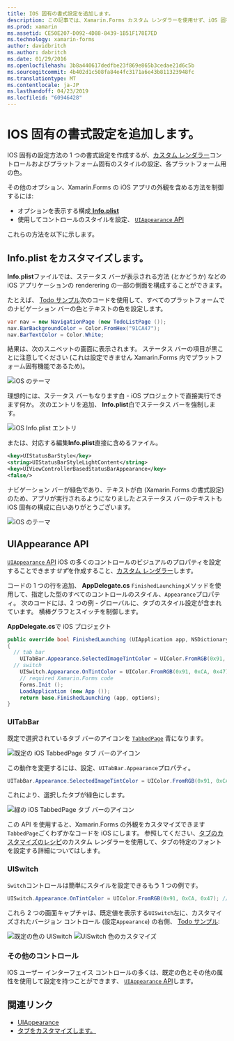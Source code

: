 ```yaml
---
title: IOS 固有の書式設定を追加します。
description: この記事では、Xamarin.Forms カスタム レンダラーを使用せず、iOS 固有の外観を設定する方法について説明します。
ms.prod: xamarin
ms.assetid: CE50E207-D092-4D88-8439-1B51F178E7ED
ms.technology: xamarin-forms
author: davidbritch
ms.author: dabritch
ms.date: 01/29/2016
ms.openlocfilehash: 3b8a440617dedfbe23f869e865b3cedae21d6c5b
ms.sourcegitcommit: 4b402d1c508fa84e4fc3171a6e43b811323948fc
ms.translationtype: MT
ms.contentlocale: ja-JP
ms.lasthandoff: 04/23/2019
ms.locfileid: "60946428"
---
```

# <a name="adding-ios-specific-formatting"></a>IOS 固有の書式設定を追加します。

IOS 固有の設定方法の 1 つの書式設定を作成するが、[カスタム レンダラー](~/xamarin-forms/app-fundamentals/custom-renderer/index.md)コントロールおよびプラットフォーム固有のスタイルの設定、各プラットフォーム用の色。

その他のオプション、Xamarin.Forms の iOS アプリの外観を含める方法を制御するには:

* オプションを表示する構成[ **Info.plist**](#info-plist)
* 使用してコントロールのスタイルを設定、 [ `UIAppearance` API](#uiappearance)

これらの方法を以下に示します。

<a name="info-plist"/>

## <a name="customizing-infoplist"></a>Info.plist をカスタマイズします。

**Info.plist**ファイルでは、ステータス バーが表示される方法 (とかどうか) などの iOS アプリケーションの renderering の一部の側面を構成することができます。

たとえば、 [Todo サンプル](https://developer.xamarin.com/samples/xamarin-forms/Todo/)次のコードを使用して、すべてのプラットフォームでのナビゲーション バーの色とテキストの色を設定します。

```csharp
var nav = new NavigationPage (new TodoListPage ());
nav.BarBackgroundColor = Color.FromHex("91CA47");
nav.BarTextColor = Color.White;
```

結果は、次のスニペットの画面に表示されます。 ステータス バーの項目が黒ことに注意してください (これは設定できません Xamarin.Forms 内でプラットフォーム固有機能であるため)。

![](theme-images/status-default-sml.png "iOS のテーマ")

理想的には、ステータス バーもなります白 - iOS プロジェクトで直接実行できます何か。 次のエントリを追加、 **Info.plist**白でステータス バーを強制します。

![](theme-images/info-plist.png "iOS Info.plist エントリ")

または、対応する編集**Info.plist**直接に含めるファイル。

```xml
<key>UIStatusBarStyle</key>
<string>UIStatusBarStyleLightContent</string>
<key>UIViewControllerBasedStatusBarAppearance</key>
<false/>
```

ナビゲーション バーが緑色であり、テキストが白 (Xamarin.Forms の書式設定) のため、アプリが実行されるようになりました*と*ステータス バーのテキストも iOS 固有の構成に白いありがとうございます。

![](theme-images/status-white-sml.png "iOS のテーマ")

<a name="uiappearance"/>

## <a name="uiappearance-api"></a>UIAppearance API

[ `UIAppearance` API](~/ios/user-interface/ios-ui/introduction-to-the-appearance-api.md) iOS の多くのコントロールのビジュアルのプロパティを設定することできます*せず*を作成すること、[カスタム レンダラー](~/xamarin-forms/app-fundamentals/custom-renderer/index.md)します。

コードの 1 つの行を追加、 **AppDelegate.cs** `FinishedLaunching`メソッドを使用して、指定した型のすべてのコントロールのスタイル、`Appearance`プロパティ。 次のコードには、2 つの例 - グローバルに、タブのスタイル設定が含まれています。 横棒グラフとスイッチを制御します。

**AppDelegate.cs**で iOS プロジェクト

```csharp
public override bool FinishedLaunching (UIApplication app, NSDictionary options)
{
  // tab bar
    UITabBar.Appearance.SelectedImageTintColor = UIColor.FromRGB(0x91, 0xCA, 0x47); // green
  // switch
    UISwitch.Appearance.OnTintColor = UIColor.FromRGB(0x91, 0xCA, 0x47); // green
    // required Xamarin.Forms code
    Forms.Init ();
    LoadApplication (new App ());
    return base.FinishedLaunching (app, options);
}
```

### <a name="uitabbar"></a>UITabBar

既定で選択されているタブ バーのアイコンを [`TabbedPage`](~/xamarin-forms/app-fundamentals/navigation/tabbed-page.md)
青になります。

![](theme-images/tabbar-default.png "既定の iOS TabbedPage タブ バーのアイコン")

この動作を変更するには、設定、`UITabBar.Appearance`プロパティ。

```csharp
UITabBar.Appearance.SelectedImageTintColor = UIColor.FromRGB(0x91, 0xCA, 0x47); // green
```

これにより、選択したタブが緑色にします。

![](theme-images/tabbar-custom.png "緑の iOS TabbedPage タブ バーのアイコン")

この API を使用すると、Xamarin.Forms の外観をカスタマイズできます`TabbedPage`ごくわずかなコードを iOS にします。 参照してください、[タブのカスタマイズのレシピ](https://github.com/xamarin/recipes/tree/master/Recipes/xamarin-forms/iOS/customize-tabs)のカスタム レンダラーを使用して、タブの特定のフォントを設定する詳細についてはします。

### <a name="uiswitch"></a>UISwitch

`Switch`コントロールは簡単にスタイルを設定できるもう 1 つの例です。

```csharp
UISwitch.Appearance.OnTintColor = UIColor.FromRGB(0x91, 0xCA, 0x47); // green
```

これら 2 つの画面キャプチャは、既定値を表示する`UISwitch`左に、カスタマイズされたバージョン コントロール (設定`Appearance`) の右側、 [Todo サンプル](https://developer.xamarin.com/samples/xamarin-forms/Todo/):

![](theme-images/switch-default.png "既定の色の UISwitch") ![](theme-images/switch-custom.png "UISwitch 色のカスタマイズ")

### <a name="other-controls"></a>その他のコントロール

IOS ユーザー インターフェイス コントロールの多くは、既定の色とその他の属性を使用して設定を持つことができます、 [ `UIAppearance` API](~/ios/user-interface/ios-ui/introduction-to-the-appearance-api.md)します。



## <a name="related-links"></a>関連リンク

- [UIAppearance](~/ios/user-interface/ios-ui/introduction-to-the-appearance-api.md)
- [タブをカスタマイズします。](https://github.com/xamarin/recipes/tree/master/Recipes/xamarin-forms/iOS/customize-tabs)
